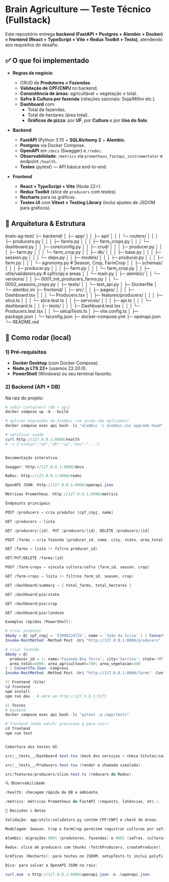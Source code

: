 ﻿# Brain Agriculture — Teste Técnico (Fullstack)

Este repositório entrega **backend (FastAPI + Postgres + Alembic + Docker)** e **frontend (React + TypeScript + Vite + Redux Toolkit + Tests)**, atendendo aos requisitos do desafio.

## ✅ O que foi implementado

- **Regras de negócio**
  - CRUD de **Produtores** e **Fazendas**.
  - **Validação de CPF/CNPJ** no backend.
  - **Consistência de áreas**: agricultável + vegetação ≤ total.
  - **Safra & Cultura por fazenda** (relações sazonais: Soja/Milho etc.).
  - **Dashboard** com:
    - Total de fazendas.
    - Total de hectares (área total).
    - **Gráficos de pizza**: por **UF**, por **Cultura** e por **Uso do Solo**.

- **Backend**
  - **FastAPI** (Python 3.11) + **SQLAlchemy 2** + **Alembic**.
  - **Postgres** via Docker Compose.
  - **OpenAPI** em `/docs` (Swagger) e `/redoc`.
  - **Observabilidade**: `/metrics` via `prometheus_fastapi_instrumentator` e endpoint `/health`.
  - **Testes** (pytest) — API básica end-to-end.

- **Frontend**
  - **React + TypeScript + Vite** (Node 22+).
  - **Redux Toolkit** (slice de `producers` com testes).
  - **Recharts** para os gráficos.
  - **Testes UI** com **Vitest + Testing Library** (inclui ajustes de JSDOM para gráficos).

## 🧱 Arquitetura & Estrutura

brain-ag-test/
├─ backend/
│ ├─ app/
│ │ ├─ api/
│ │ │ └─ routers/
│ │ │ ├─ producers.py
│ │ │ ├─ farms.py
│ │ │ ├─ farm_crops.py
│ │ │ └─ dashboard.py
│ │ ├─ core/config.py
│ │ ├─ crud/
│ │ │ ├─ producer.py
│ │ │ ├─ farm.py
│ │ │ └─ farm_crop.py
│ │ ├─ db/
│ │ │ ├─ base.py
│ │ │ ├─ session.py
│ │ │ └─ deps.py
│ │ ├─ models/
│ │ │ ├─ producer.py
│ │ │ ├─ farm.py
│ │ │ └─ agronomy.py # Season, Crop, FarmCrop
│ │ ├─ schemas/
│ │ │ ├─ producer.py
│ │ │ ├─ farm.py
│ │ │ └─ farm_crop.py
│ │ ├─ utils/validators.py # cpf/cnpj e áreas
│ │ └─ main.py
│ ├─ alembic/
│ │ └─ versions/
│ │ ├─ 0001_init_producers_farms.py
│ │ └─ 0002_seasons_crops.py
│ ├─ tests/
│ │ └─ test_api.py
│ ├─ Dockerfile
│ └─ alembic.ini
├─ frontend/
│ ├─ src/
│ │ ├─ pages/
│ │ │ ├─ Dashboard.tsx
│ │ │ └─ Producers.tsx
│ │ ├─ features/producers/
│ │ │ ├─ slice.ts
│ │ │ └─ slice.test.ts
│ │ ├─ services/
│ │ │ ├─ api.ts
│ │ │ └─ dashboard.ts
│ │ ├─ tests/
│ │ │ ├─ Dashboard.test.tsx
│ │ │ └─ Producers.test.tsx
│ │ └─ setupTests.ts
│ ├─ vite.config.ts
│ ├─ package.json
│ └─ tsconfig.json
├─ docker-compose.yml
├─ openapi.json
└─ README.md


## 🚀 Como rodar (local)

### 1) Pré-requisitos

- **Docker Desktop** (com Docker Compose).
- **Node.js LTS 22+** (usamos 22.20.0).
- **PowerShell** (Windows) ou seu terminal favorito.

### 2) Backend (API + DB)

Na raiz do projeto:

```powershell
# subir containers (db + api)
docker compose up -d --build

# aplicar migrações do Alembic (se ainda não aplicadas)
docker compose exec api bash -lc "alembic -c alembic.ini upgrade head"

# verificar saúde
curl http://127.0.0.1:8000/health
# -> {"status":"ok","db":"up","env":"..."}


Documentação interativa:

Swagger: http://127.0.0.1:8000/docs

ReDoc: http://127.0.0.1:8000/redoc

OpenAPI JSON: http://127.0.0.1:8000/openapi.json

Métricas Prometheus: http://127.0.0.1:8000/metrics

Endpoints principais

POST /producers — cria produtor {cpf_cnpj, name}

GET /producers — lista

GET /producers/{id}, PUT /producers/{id}, DELETE /producers/{id}

POST /farms — cria fazenda {producer_id, name, city, state, area_total, area_agricultavel, area_vegetacao}

GET /farms — lista (+ filtro producer_id)

GET/PUT/DELETE /farms/{id}

POST /farm-crops — vincula cultura/safra {farm_id, season, crop}

GET /farm-crops — lista (+ filtros farm_id, season, crop)

GET /dashboard/summary — { total_farms, total_hectares }

GET /dashboard/pie/state

GET /dashboard/pie/crop

GET /dashboard/pie/landuse

Exemplos rápidos (PowerShell):

# criar produtor
$body = @{ cpf_cnpj = '52998224725'; name = 'João da Silva' } | ConvertTo-Json -Compress
Invoke-RestMethod -Method Post -Uri "http://127.0.0.1:8000/producers" -ContentType "application/json; charset=utf-8" -Body ([Text.Encoding]::UTF8.GetBytes($body))

# criar fazenda
$body = @{
  producer_id = 1; name='Fazenda Boa Terra'; city='Sorriso'; state='MT';
  area_total=1000; area_agricultavel=700; area_vegetacao=300
} | ConvertTo-Json -Compress
Invoke-RestMethod -Method Post -Uri "http://127.0.0.1:8000/farms" -ContentType "application/json; charset=utf-8" -Body ([Text.Encoding]::UTF8.GetBytes($body))

3) Frontend (Vite)
cd frontend
npm install
npm run dev   # abre em http://127.0.0.1:5173

4) Testes
# backend
docker compose exec api bash -lc "pytest -q /app/tests"

# frontend (modo watch; pressione q para sair)
cd frontend
npm run test


Cobertura dos testes UI:

src/__tests__/Dashboard.test.tsx (mock dos serviços + checa títulos/cards).

src/__tests__/Producers.test.tsx (render e chamada simulada).

src/features/producers/slice.test.ts (reducers do Redux).

🔍 Observabilidade

/health: checagem rápida de DB e ambiente.

/metrics: métricas Prometheus do FastAPI (requests, latências, etc.).

🧩 Decisões & Notas

Validação: app/utils/validators.py contém CPF/CNPJ e check de áreas.

Modelagem: Season, Crop e FarmCrop permitem registrar culturas por safra.

Alembic: migrações 0001 (produtores, fazendas) e 0002 (safras, culturas, vínculos).

Redux: slice de producers com thunks (fetchProducers, createProducer).

Gráficos (Recharts): para testes no JSDOM, setupTests.ts inclui polyfills de ResizeObserver e getBBox.

Dica: para salvar o OpenAPI JSON na raiz:

curl.exe -s http://127.0.0.1:8000/openapi.json -o .\openapi.json


